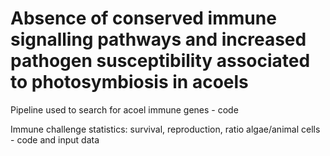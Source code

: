 # Absence of conserved immune signalling pathways and increased pathogen susceptibility associated to photosymbiosis in acoels  
  
Pipeline used to search for acoel immune genes - code  
  
Immune challenge statistics: survival, reproduction, ratio algae/animal cells - code and input data  
